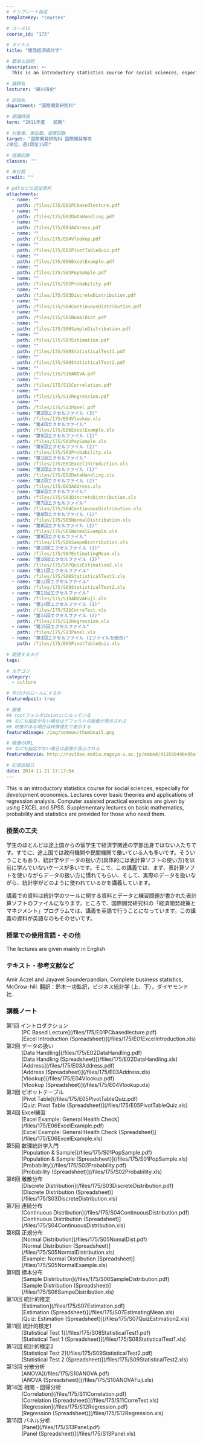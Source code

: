 ```yaml
---
# テンプレート指定
templateKey: "courses"

# コースID
course_id: "175"

# タイトル
title: "開発経済統計学"

# 簡単な説明
description: >-
  This is an introductory statistics course for social sciences, especially for development economics....

# 講師名
lecturer: "藤川清史"

# 部局名
department: "国際開発研究科"

# 開講時限
term: "2011年度	前期"

# 対象者、単位数、授業回数
target: "国際開発研究科 国際開発専攻
2単位、週1回全15回"

# 授業回数
classes: ""

# 単位数
credit: ""

# pdfなどの追加資料
attachments: 
  - name: "" 
    path: /files/175/E01PCbasedlecture.pdf
  - name: "" 
    path: /files/175/E02DataHandling.pdf
  - name: "" 
    path: /files/175/E03Address.pdf
  - name: "" 
    path: /files/175/E04Vlookup.pdf
  - name: "" 
    path: /files/175/E05PivotTableQuiz.pdf
  - name: "" 
    path: /files/175/E06ExcelExample.pdf
  - name: "" 
    path: /files/175/S01PopSample.pdf
  - name: "" 
    path: /files/175/S02Probability.pdf
  - name: "" 
    path: /files/175/S03DiscreteDistribution.pdf
  - name: "" 
    path: /files/175/S04ContinuousDistribution.pdf
  - name: "" 
    path: /files/175/S05NomalDist.pdf
  - name: "" 
    path: /files/175/S06SampleDistribution.pdf
  - name: "" 
    path: /files/175/S07Estimation.pdf
  - name: "" 
    path: /files/175/S08StatisticalTest1.pdf
  - name: "" 
    path: /files/175/S09StatisticalTest2.pdf
  - name: "" 
    path: /files/175/S10ANOVA.pdf
  - name: "" 
    path: /files/175/S11Correlation.pdf
  - name: "" 
    path: /files/175/S12Regression.pdf
  - name: "" 
    path: /files/175/S13Panel.pdf
  - name: "第2回エクセルファイル (3)" 
    path: /files/175/E04Vlookup.xls
  - name: "第4回エクセルファイル" 
    path: /files/175/E06ExcelExample.xls
  - name: "第5回エクセルファイル (1)" 
    path: /files/175/S01PopSample.xls
  - name: "第5回エクセルファイル (2)" 
    path: /files/175/S02Probability.xls
  - name: "第1回エクセルファイル" 
    path: /files/175/E01ExcelIntroduction.xls
  - name: "第2回エクセルファイル (1)" 
    path: /files/175/E02DataHandling.xls
  - name: "第2回エクセルファイル (2)" 
    path: /files/175/E03Address.xls
  - name: "第6回エクセルファイル" 
    path: /files/175/S03DiscreteDistribution.xls
  - name: "第7回エクセルファイル" 
    path: /files/175/S04ContinuousDistribution.xls
  - name: "第8回エクセルファイル (1)" 
    path: /files/175/S05NormalDistribution.xls
  - name: "第8回エクセルファイル (2)" 
    path: /files/175/S05NormalExample.xls
  - name: "第9回エクセルファイル" 
    path: /files/175/S06SampeDistribution.xls
  - name: "第10回エクセルファイル (1)" 
    path: /files/175/S07EstimatingMean.xls
  - name: "第10回エクセルファイル (2)" 
    path: /files/175/S07QuizEstimation2.xls
  - name: "第11回エクセルファイル" 
    path: /files/175/S08StatisticalTest1.xls
  - name: "第12回エクセルファイル" 
    path: /files/175/S09StatisticalTest2.xls
  - name: "第13回エクセルファイル" 
    path: /files/175/S10ANOVAFuji.xls
  - name: "第14回エクセルファイル (1)" 
    path: /files/175/S11CorreTest.xls
  - name: "第14回エクセルファイル (2)" 
    path: /files/175/S12Regression.xls
  - name: "第15回エクセルファイル" 
    path: /files/175/S13Panel.xls
  - name: "第3回エクセルファイル (2ファイルを統合)" 
    path: /files/175/E05PivotTableQuiz.xls

# 関連するタグ
tags:

# カテゴリ
category:
  - culture

# 色付けのロールにするか
featuredpost: true

# 画像
## rootフォルダはstaticになっている
## なにも指定がない場合はデフォルトの画像が表示される
## 映像がある場合は映像優先で表示する
featuredimage: /img/common/thumbnail.png

# 映像のURL
## なにも指定がない場合は画像が表示される
featuredmovie: http://nuvideo.media.nagoya-u.ac.jp/embed/41356049be95af1d62a114f619bd27b388d16712

# 記事投稿日
date: 2014-11-21 17:17:54
---
```


This is an introductory statistics course for social sciences, especially for development economics. Lectures cover basic theories and applications of regression analysis. Computer assisted practical exercises are given by using EXCEL and SPSS. Supplementary lectures on basic mathematics, probability and statistics are provided for those who need them.

### 授業の工夫

学生のほとんどは途上国からの留学生で経済学関連の学部出身ではない人たちです。すでに、途上国では政府機関や民間機関で働いている人も多いです。そういうこともあり、統計学やデータの扱い方(具体的には表計算ソフトの使い方)を以前に学んでいないケースが多いです。そこで、この講義では、まず、表計算ソフトを使いながらデータの扱い方に慣れてもらい、そして、実際のデータを扱いながら、統計学がどのように使われているかを講義しています。

講義での資料は統計学のツールに関する資料とデータと練習問題が書かれた表計算ソフトのファイルになります。ところで、国際開発研究科の「経済開発政策とマネジメント」プログラムでは、講義を英語で行うことになっています。この講義の資料が英語なのもそのせいです。



### 授業での使用言語・その他

The lectures are given mainly in English

### テキスト・参考文献など

Amir Aczel and Jayavel Sounderpandian, Complete business statistics, McGrow-hill.
翻訳：鈴木一功監訳，ビジネス統計学 (上、下），ダイヤモンド社．



### 講義ノート

<dl>
<dt>
第1回 イントロダクション
</dt>

<dd>
[PC Based Lecture](/files/175/E01PCbasedlecture.pdf) 
</dd>

<dd>
[Excel Introduction (Spreadsheet)](/files/175/E01ExcelIntroduction.xls) 
</dd>

<dt>
第2回 データの扱い
</dt>

<dd>
[Data Handling](/files/175/E02DataHandling.pdf) 
</dd>

<dd>
[Data Handling (Spreadsheet)](/files/175/E02DataHandling.xls) 
</dd>

<dd>
[Address](/files/175/E03Address.pdf) 
</dd>

<dd>
[Address (Spreadsheet)](/files/175/E03Address.xls) 
</dd>

<dd>
[Vlookup](/files/175/E04Vlookup.pdf) 
</dd>

<dd>
[Vlookup (Spreadsheet)](/files/175/E04Vlookup.xls) 
</dd>

<dt>
第3回 ピボットテーブル
</dt>

<dd>
[Pivot Table](/files/175/E05PivotTableQuiz.pdf) 
</dd>

<dd>
[Quiz: Pivot Table (Spreadsheet)](/files/175/E05PivotTableQuiz.xls) 
</dd>

<dt>
第4回 Excel練習
</dt>

<dd>
[Excel Example: General Health Check](/files/175/E06ExcelExample.pdf) 
</dd>

<dd>
[Excel Example: General Health Check (Spreadsheet)](/files/175/E06ExcelExample.xls) 
</dd>

<dt>
第5回 数理統計学入門
</dt>

<dd>
[Population & Sample](/files/175/S01PopSample.pdf) 
</dd>

<dd>
[Population & Sample (Spreadsheet)](/files/175/S01PopSample.xls) 
</dd>

<dd>
[Probability](/files/175/S02Probability.pdf) 
</dd>

<dd>
[Probability (Spreadsheet)](/files/175/S02Probability.xls) 
</dd>

<dt>
第6回 離散分布
</dt>

<dd>
[Discrete Distribution](/files/175/S03DiscreteDistribution.pdf) 
</dd>

<dd>
[Discrete Distribution (Spreadsheet)](/files/175/S03DiscreteDistribution.xls) 
</dd>

<dt>
第7回 連続分布
</dt>

<dd>
[Continuous Distribution](/files/175/S04ContinuousDistribution.pdf) 
</dd>

<dd>
[Continuous Distribution (Spreadsheet)](/files/175/S04ContinuousDistribution.xls) 
</dd>

<dt>
第8回 正規分布
</dt>

<dd>
[Normal Distribution](/files/175/S05NomalDist.pdf) 
</dd>

<dd>
[Normal Distribution (Spreadsheet)](/files/175/S05NormalDistribution.xls) 
</dd>

<dd>
[Example: Normal Distribution (Spreadsheet)](/files/175/S05NormalExample.xls) 
</dd>

<dt>
第9回 標本分布
</dt>

<dd>
[Sample Distribution](/files/175/S06SampleDistribution.pdf) 
</dd>

<dd>
[Sample Distribution (Spreadsheet)](/files/175/S06SampeDistribution.xls) 
</dd>

<dt>
第10回 統計的推定
</dt>

<dd>
[Estimation](/files/175/S07Estimation.pdf) 
</dd>

<dd>
[Estimation (Spreadsheet)](/files/175/S07EstimatingMean.xls) 
</dd>

<dd>
[Quiz: Estimation (Spreadsheet)](/files/175/S07QuizEstimation2.xls) 
</dd>

<dt>
第11回 統計的検定1
</dt>

<dd>
[Statistical Test 1](/files/175/S08StatisticalTest1.pdf) 
</dd>

<dd>
[Statistical Test 1 (Spreadsheet)](/files/175/S08StatisticalTest1.xls) 
</dd>

<dt>
第12回 統計的検定2
</dt>

<dd>
[Statistical Test 2](/files/175/S09StatisticalTest2.pdf) 
</dd>

<dd>
[Statistical Test 2 (Spreadsheet)](/files/175/S09StatisticalTest2.xls) 
</dd>

<dt>
第13回 分散分析
</dt>

<dd>
[ANOVA](/files/175/S10ANOVA.pdf) 
</dd>

<dd>
[ANOVA (Spreadsheet)](/files/175/S10ANOVAFuji.xls) 
</dd>

<dt>
第14回 相関・回帰分析
</dt>

<dd>
[Correlation](/files/175/S11Correlation.pdf) 
</dd>

<dd>
[Correlation (Spreadsheet)](/files/175/S11CorreTest.xls) 
</dd>

<dd>
[Regression](/files/175/S12Regression.pdf) 
</dd>

<dd>
[Regression (Spreadsheet)](/files/175/S12Regression.xls) 
</dd>

<dt>
第15回 パネル分析
</dt>

<dd>
[Panel](/files/175/S13Panel.pdf) 
</dd>

<dd>
[Panel (Spreadsheet)](/files/175/S13Panel.xls) 
</dd>
</dl>





